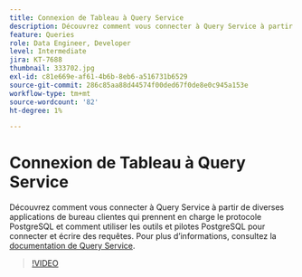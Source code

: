 ```yaml
---
title: Connexion de Tableau à Query Service
description: Découvrez comment vous connecter à Query Service à partir de diverses applications de bureau clientes qui prennent en charge le protocole PostgreSQL et comment utiliser les outils et pilotes PostgreSQL pour connecter et écrire des requêtes.
feature: Queries
role: Data Engineer, Developer
level: Intermediate
jira: KT-7688
thumbnail: 333702.jpg
exl-id: c81e669e-af61-4b6b-8eb6-a516731b6529
source-git-commit: 286c85aa88d44574f00ded67f0de8e0c945a153e
workflow-type: tm+mt
source-wordcount: '82'
ht-degree: 1%

---
```


# Connexion de Tableau à Query Service

Découvrez comment vous connecter à Query Service à partir de diverses applications de bureau clientes qui prennent en charge le protocole PostgreSQL et comment utiliser les outils et pilotes PostgreSQL pour connecter et écrire des requêtes. Pour plus d’informations, consultez la [documentation de Query Service](https://experienceleague.adobe.com/docs/experience-platform/query/home.html?lang=fr).

>[!VIDEO](https://video.tv.adobe.com/v/333702?learn=on&enablevpops)
